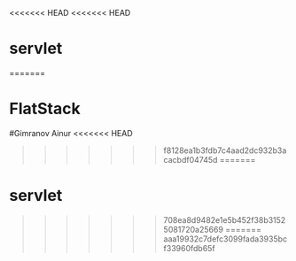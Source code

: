 <<<<<<< HEAD
<<<<<<< HEAD
# servlet
=======
# FlatStack

#Gimranov Ainur
<<<<<<< HEAD
>>>>>>> f8128ea1b3fdb7c4aad2dc932b3acacbdf04745d
=======
# servlet
>>>>>>> 708ea8d9482e1e5b452f38b31525081720a25669
=======
>>>>>>> aaa19932c7defc3099fada3935bcf33960fdb65f
